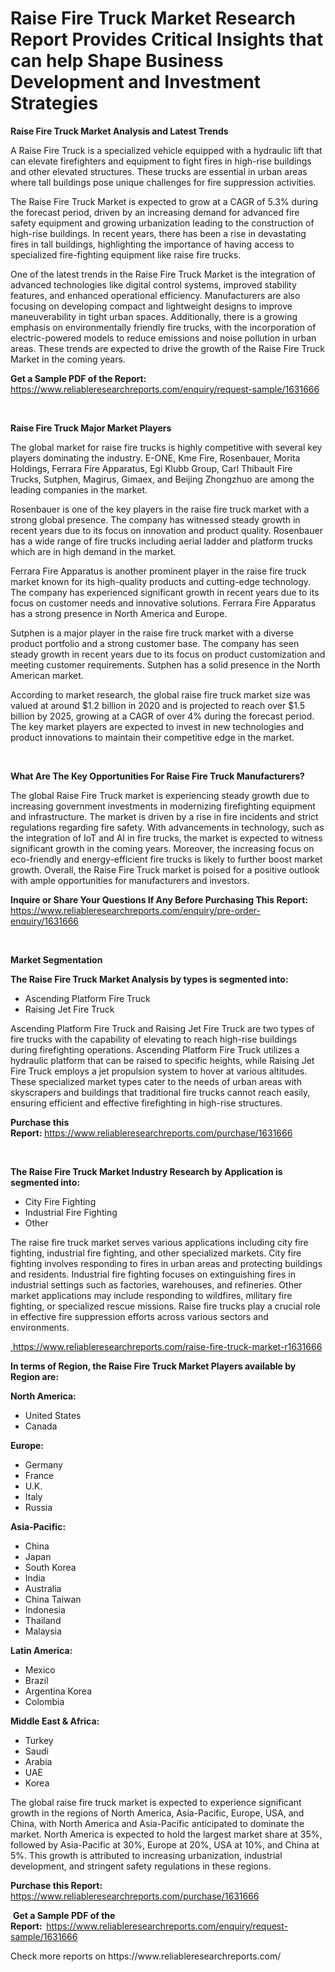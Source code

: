 <p><h1>Raise Fire Truck Market Research Report Provides Critical Insights that can help Shape Business Development and Investment Strategies</h1></p><p><strong>Raise Fire Truck Market Analysis and Latest Trends</strong></p>
<p><p>A Raise Fire Truck is a specialized vehicle equipped with a hydraulic lift that can elevate firefighters and equipment to fight fires in high-rise buildings and other elevated structures. These trucks are essential in urban areas where tall buildings pose unique challenges for fire suppression activities.</p><p>The Raise Fire Truck Market is expected to grow at a CAGR of 5.3% during the forecast period, driven by an increasing demand for advanced fire safety equipment and growing urbanization leading to the construction of high-rise buildings. In recent years, there has been a rise in devastating fires in tall buildings, highlighting the importance of having access to specialized fire-fighting equipment like raise fire trucks.</p><p>One of the latest trends in the Raise Fire Truck Market is the integration of advanced technologies like digital control systems, improved stability features, and enhanced operational efficiency. Manufacturers are also focusing on developing compact and lightweight designs to improve maneuverability in tight urban spaces. Additionally, there is a growing emphasis on environmentally friendly fire trucks, with the incorporation of electric-powered models to reduce emissions and noise pollution in urban areas. These trends are expected to drive the growth of the Raise Fire Truck Market in the coming years.</p></p>
<p><strong>Get a Sample PDF of the Report:&nbsp;</strong> <a href="https://www.reliableresearchreports.com/enquiry/request-sample/1631666">https://www.reliableresearchreports.com/enquiry/request-sample/1631666</a></p>
<p>&nbsp;</p>
<p><strong>Raise Fire Truck Major Market Players</strong></p>
<p><p>The global market for raise fire trucks is highly competitive with several key players dominating the industry. E-ONE, Kme Fire, Rosenbauer, Morita Holdings, Ferrara Fire Apparatus, Egi Klubb Group, Carl Thibault Fire Trucks, Sutphen, Magirus, Gimaex, and Beijing Zhongzhuo are among the leading companies in the market.</p><p>Rosenbauer is one of the key players in the raise fire truck market with a strong global presence. The company has witnessed steady growth in recent years due to its focus on innovation and product quality. Rosenbauer has a wide range of fire trucks including aerial ladder and platform trucks which are in high demand in the market.</p><p>Ferrara Fire Apparatus is another prominent player in the raise fire truck market known for its high-quality products and cutting-edge technology. The company has experienced significant growth in recent years due to its focus on customer needs and innovative solutions. Ferrara Fire Apparatus has a strong presence in North America and Europe.</p><p>Sutphen is a major player in the raise fire truck market with a diverse product portfolio and a strong customer base. The company has seen steady growth in recent years due to its focus on product customization and meeting customer requirements. Sutphen has a solid presence in the North American market.</p><p>According to market research, the global raise fire truck market size was valued at around $1.2 billion in 2020 and is projected to reach over $1.5 billion by 2025, growing at a CAGR of over 4% during the forecast period. The key market players are expected to invest in new technologies and product innovations to maintain their competitive edge in the market.</p></p>
<p>&nbsp;</p>
<p><strong>What Are The Key Opportunities For Raise Fire Truck Manufacturers?</strong></p>
<p><p>The global Raise Fire Truck market is experiencing steady growth due to increasing government investments in modernizing firefighting equipment and infrastructure. The market is driven by a rise in fire incidents and strict regulations regarding fire safety. With advancements in technology, such as the integration of IoT and AI in fire trucks, the market is expected to witness significant growth in the coming years. Moreover, the increasing focus on eco-friendly and energy-efficient fire trucks is likely to further boost market growth. Overall, the Raise Fire Truck market is poised for a positive outlook with ample opportunities for manufacturers and investors.</p></p>
<p><strong>Inquire or Share Your Questions If Any Before Purchasing This Report:</strong> <a href="https://www.reliableresearchreports.com/enquiry/pre-order-enquiry/1631666">https://www.reliableresearchreports.com/enquiry/pre-order-enquiry/1631666</a></p>
<p>&nbsp;</p>
<p><strong>Market Segmentation</strong></p>
<p><strong>The Raise Fire Truck Market Analysis by types is segmented into:</strong></p>
<p><ul><li>Ascending Platform Fire Truck</li><li>Raising Jet Fire Truck</li></ul></p>
<p><p>Ascending Platform Fire Truck and Raising Jet Fire Truck are two types of fire trucks with the capability of elevating to reach high-rise buildings during firefighting operations. Ascending Platform Fire Truck utilizes a hydraulic platform that can be raised to specific heights, while Raising Jet Fire Truck employs a jet propulsion system to hover at various altitudes. These specialized market types cater to the needs of urban areas with skyscrapers and buildings that traditional fire trucks cannot reach easily, ensuring efficient and effective firefighting in high-rise structures.</p></p>
<p><strong>Purchase this Report:&nbsp;</strong><a href="https://www.reliableresearchreports.com/purchase/1631666">https://www.reliableresearchreports.com/purchase/1631666</a></p>
<p>&nbsp;</p>
<p><strong>The Raise Fire Truck Market Industry Research by Application is segmented into:</strong></p>
<p><ul><li>City Fire Fighting</li><li>Industrial Fire Fighting</li><li>Other</li></ul></p>
<p><p>The raise fire truck market serves various applications including city fire fighting, industrial fire fighting, and other specialized markets. City fire fighting involves responding to fires in urban areas and protecting buildings and residents. Industrial fire fighting focuses on extinguishing fires in industrial settings such as factories, warehouses, and refineries. Other market applications may include responding to wildfires, military fire fighting, or specialized rescue missions. Raise fire trucks play a crucial role in effective fire suppression efforts across various sectors and environments.</p></p>
<p><a href="https://www.reliableresearchreports.com/raise-fire-truck-market-r1631666">&nbsp;https://www.reliableresearchreports.com/raise-fire-truck-market-r1631666</a></p>
<p><strong>In terms of Region, the Raise Fire Truck Market Players available by Region are:</strong></p>
<p>
    <p> <strong> North America: </strong>
        <ul>
            <li>United States</li>
            <li>Canada</li>
        </ul>
        </p> 
    <p> <strong> Europe: </strong>
        <ul>
            <li>Germany</li>
            <li>France</li>
            <li>U.K.</li>
            <li>Italy</li>
            <li>Russia</li>
        </ul>
        </p> 
    <p> <strong> Asia-Pacific: </strong>
        <ul>
            <li>China</li>
            <li>Japan</li>
            <li>South Korea</li>
            <li>India</li>
            <li>Australia</li>
            <li>China Taiwan</li>
            <li>Indonesia</li>
            <li>Thailand</li>
            <li>Malaysia</li>
        </ul>
        </p> 
    <p> <strong> Latin America: </strong>
        <ul>
            <li>Mexico</li>
            <li>Brazil</li>
            <li>Argentina Korea</li>
            <li>Colombia</li>
        </ul>
        </p> 
    <p> <strong> Middle East & Africa: </strong>
        <ul>
            <li>Turkey</li>
            <li>Saudi</li>
            <li>Arabia</li>
            <li>UAE</li>
            <li>Korea</li>
        </ul>
    </p>
    </p>
<p><p>The global raise fire truck market is expected to experience significant growth in the regions of North America, Asia-Pacific, Europe, USA, and China, with North America and Asia-Pacific anticipated to dominate the market. North America is expected to hold the largest market share at 35%, followed by Asia-Pacific at 30%, Europe at 20%, USA at 10%, and China at 5%. This growth is attributed to increasing urbanization, industrial development, and stringent safety regulations in these regions.</p></p>
<p><strong>Purchase this Report: </strong><a href="https://www.reliableresearchreports.com/purchase/1631666">https://www.reliableresearchreports.com/purchase/1631666</a></p>
<p>&nbsp;<strong>Get a Sample PDF of the Report:&nbsp;&nbsp;</strong><a href="https://www.reliableresearchreports.com/enquiry/request-sample/1631666">https://www.reliableresearchreports.com/enquiry/request-sample/1631666</a></p>
<p><strong></strong></p>
<p>Check more reports on https://www.reliableresearchreports.com/</p>